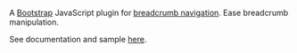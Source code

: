 A [Bootstrap](http://twitter.github.com/bootstrap/) JavaScript plugin for [breadcrumb navigation](http://twitter.github.com/bootstrap/#navigation).
Ease breadcrumb manipulation.

See documentation and sample [here](https://jeluard.github.com/bootstrap-breadcrumb/).
